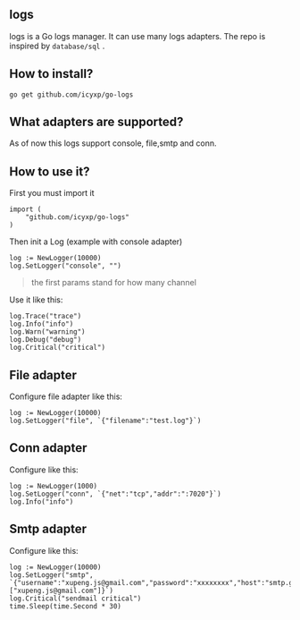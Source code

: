 ## logs
logs is a Go logs manager. It can use many logs adapters. The repo is inspired by `database/sql` .


## How to install?

	go get github.com/icyxp/go-logs


## What adapters are supported?

As of now this logs support console, file,smtp and conn.


## How to use it?

First you must import it

	import (
		"github.com/icyxp/go-logs"
	)

Then init a Log (example with console adapter)

	log := NewLogger(10000)
	log.SetLogger("console", "")	

> the first params stand for how many channel

Use it like this:	
	
	log.Trace("trace")
	log.Info("info")
	log.Warn("warning")
	log.Debug("debug")
	log.Critical("critical")


## File adapter

Configure file adapter like this:

	log := NewLogger(10000)
	log.SetLogger("file", `{"filename":"test.log"}`)


## Conn adapter

Configure like this:

	log := NewLogger(1000)
	log.SetLogger("conn", `{"net":"tcp","addr":":7020"}`)
	log.Info("info")


## Smtp adapter

Configure like this:

	log := NewLogger(10000)
	log.SetLogger("smtp", `{"username":"xupeng.js@gmail.com","password":"xxxxxxxx","host":"smtp.gmail.com:587","sendTos":["xupeng.js@gmail.com"]}`)
	log.Critical("sendmail critical")
	time.Sleep(time.Second * 30)
